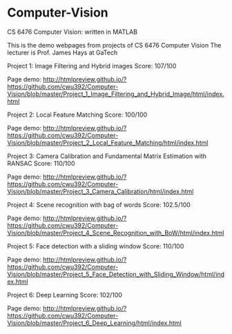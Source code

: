 # Computer-Vision
CS 6476 Computer Vision: written in MATLAB

This is the demo webpages from projects of CS 6476 Computer Vision
The lecturer is Prof. James Hays at GaTech

Project 1: Image Filtering and Hybrid images
Score: 107/100

Page demo:
http://htmlpreview.github.io/?https://github.com/cwu392/Computer-Vision/blob/master/Project_1_Image_Filtering_and_Hybrid_Image/html/index.html

Project 2: Local Feature Matching
Score: 100/100

Page demo:
http://htmlpreview.github.io/?https://github.com/cwu392/Computer-Vision/blob/master/Project_2_Local_Feature_Matching/html/index.html

Project 3: Camera Calibration and Fundamental Matrix Estimation with RANSAC
Score: 110/100

Page demo:
http://htmlpreview.github.io/?https://github.com/cwu392/Computer-Vision/blob/master/Project_3_Camera_Calibration/html/index.html

Project 4: Scene recognition with bag of words
Score: 102.5/100

Page demo:
http://htmlpreview.github.io/?https://github.com/cwu392/Computer-Vision/blob/master/Project_4_Scene_Recognition_with_BoW/html/index.html

Project 5: Face detection with a sliding window
Score: 110/100

Page demo:
http://htmlpreview.github.io/?https://github.com/cwu392/Computer-Vision/blob/master/Project_5_Face_Detection_with_Sliding_Window/html/index.html

Project 6: Deep Learning
Score: 102/100

Page demo:
http://htmlpreview.github.io/?https://github.com/cwu392/Computer-Vision/blob/master/Project_6_Deep_Learning/html/index.html
